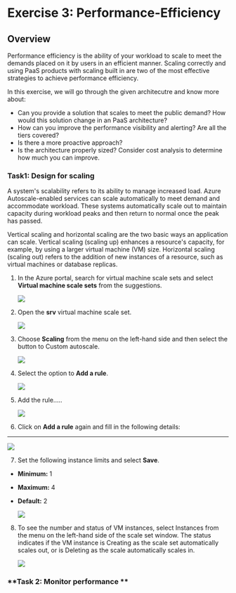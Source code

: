# Exercise 3: Performance-Efficiency

## Overview

Performance efficiency is the ability of your workload to scale to meet the demands placed on it by users in an efficient manner. Scaling correctly and using PaaS products with scaling built in are two of the most effective strategies to achieve performance efficiency.

In this exercise, we will go through the given architecutre and know more about:

* Can you provide a solution that scales to meet the public demand? How would this solution change in an PaaS architecture?
* How can you improve the performance visibility and alerting? Are all the tiers covered?
* Is there a more proactive approach?
* Is the architecture properly sized? Consider cost analysis to determine how much you can improve. 


### **Task1: Design for scaling** 

A system's scalability refers to its ability to manage increased load. Azure Autoscale-enabled services can scale automatically to meet demand and accommodate workload. These systems automatically scale out to maintain capacity during workload peaks and then return to normal once the peak has passed.

Vertical scaling and horizontal scaling are the two basic ways an application can scale. Vertical scaling (scaling up) enhances a resource's capacity, for example, by using a larger virtual machine (VM) size. Horizontal scaling (scaling out) refers to the addition of new instances of a resource, such as virtual machines or database replicas.

1. In the Azure portal, search for virtual machine scale sets and select **Virtual machine scale sets** from the suggestions.

   ![](./media/pe-01.png)

2. Open the **srv** virtual machine scale set.

   ![](./media/pe-02.png)

3. Choose **Scaling** from the menu on the left-hand side and then select the button to Custom autoscale.

   ![](./media/pe-03.png)

4. Select the option to **Add a rule**.

   ![](./media/pe-04.png)

5. Add the rule.....

   ![](./media/pe-05.png)

6. Click on **Add a rule** again and fill in the following details:

-------

   ![](./media/pe-06.png)

7. Set the following instance limits and select **Save**.

* **Minimum:** 1
* **Maximum:** 4
* **Default:** 2

   ![](./media/pe-07.png)

8. To see the number and status of VM instances, select Instances from the menu on the left-hand side of the scale set window. The status indicates if the VM instance is Creating as the scale set automatically scales out, or is Deleting as the scale automatically scales in.

   ![](./media/pe-08.png)








































### **Task 2: Monitor performance **











































